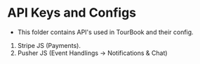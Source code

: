 # API Keys and Configs

- This folder contains API's used in TourBook and their config.

1. Stripe JS (Payments).
2. Pusher JS (Event Handlings -> Notifications & Chat)
